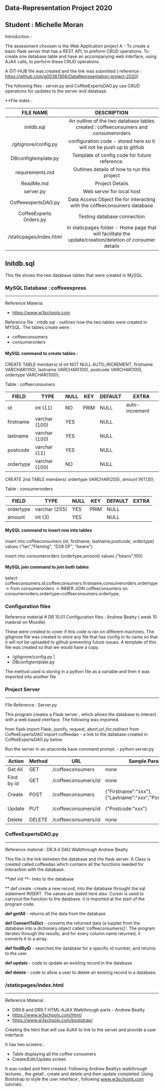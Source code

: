 ## Data-Representation Project 2020
## Student : Michelle Moran

Introduction : 

The assessment choosen is the Web Application project A - To create a basic flask server that has a REST API, to preform CRUD operations. To create one database table and have an accompanying web interface, using AJAX calls, to perform these CRUD operations.

A GIT-HUB file was created and the link was submitted  ( reference : https://github.com/g00387856/DataRepresentation-project-2020)

The following files : server.py and CoffeeExpertsDAO.py use CRUD operations for updates to the server and database.

**File index :


|        FILE NAME        |                                               DESCRIPTION                                                |
|:-----------------------:|:--------------------------------------------------------------------------------------------------------:|
| initdb.sql              | An outline of the two database tables created : coffeeconsumers and consumerorders                       |
| /gitignore/config.py    | configuration code - stored here so it will not be push up to github                                     |
| DBconfigtemplate.py     | Template of config code for future reference.                                                            |
| requirements.md         | Outlines details of how to run this project                                                              |
| ReadMe.md               | Project Details                                                                                          |
| server.py               | Web server for local host                                                                                |
| CoffeeexpertsDAO.py     | Data Access Object file for interacting with the coffeeconsumers database                                |
| CoffeeExperts Orders.py | Testing database connection                                                                              |
| /staticpages/index.html | In staticpages folder - Home page that will facilitate the update/creation/deletion of consumer details  |


## Initdb.sql 

This file shows the two database tables that were created in MySQL. 


### MySQL Database : coffeeexpress
----------------------------------

Reference Materia:

 - https://www.w3schools.com

Reference file  : initdb.sql - outlines how the two tables were created in MYSQL. The tables create were :


- coffeeconsumers
- consumerorders

#### MySQL command to create tables :

CREATE TABLE members( id int NOT NULL AUTO_INCREMENT, firstname VARCHAR(100), lastname VARCHAR(100), postcode VARCHAR(100), ordertype VARCHAR(100));

Table : coffeeconsumers


| FIELD     | TYPE          | NULL | KEY  | DEFAULT | EXTRA          |
|-----------|---------------|------|------|---------|----------------|
| id        | int (11)      | NO   | PRIM | NULL    | auto-increment |
| firstname | varchar (100) | YES  |      | NULL    |                |
| lastname  | varchar (100) | YES  |      | NULL    |                |
| postcode  | varchar (11)  | YES  |      | NULL    |                |
| ordertype | varchar (100) | NO   |      | NULL    |                |


CREATE 2nd TABLE members( ordertype VARCHAR(255), amount INT(3));

Table : consumerorders

| FIELD     | TYPE          | NULL | KEY  | DEFAULT | EXTRA |
|-----------|---------------|------|------|---------|-------|
| ordertype | varchar (255) | YES  | PRIM | NULL    |       |
| amount    | int (3)       | YES  |      | NULL    |       |

#### MySQL command to insert row into tables

insert into coffeeconsumers (id, firstname, lastname,postcode, ordertype) values ("Ian","Fleming", "D28 DF", "beans")

insert into consumerorders (ordertype,amount) values ("beans",100)

#### MySQL join command to join both tables

select coffeeconsumers.id,coffeeconsumers.firstname,consumerorders.ordertype
    -> from consumerorders
    -> INNER JOIN coffeeconsumers on consumerorders.ordertype=coffeeconsumers.ordertype;
    
 ### Configuration files 
 
 Reference material # DR 10.01 Configuration files : Andrew Beatty ( week 10 material on Moodle)
 
These were created to cover if this code is ran on different machines. The gitignore file was created to store any file that has config in its name so that it will not be uploaded to github preventing future issues. A template of this file was created so that we would have a copy.

  - /gitignore/config.py    |
  - DBconfigtemplate.py  
  
  The method used is storing in a python file as a variable and then it was imported into another file
   
### Project Server

-------------------------

FIle Reference : Server.py

This program creates a Flask server , which allows the database to interact with a web based interface. 
The following was imported. 

from flask import Flask, jsonify, request, abort,url_for,redirect
from CoffeeExpertsDAO import coffeedao  - a link to the database created in CoffeeExpertsDAO.py below

Run the server in an anaconda base command prompt. - python server.py


<table>
<thead>
<tr>
<th>Action</th>
<th>Method</th>
<th>URL</th>
<th>Sample Params</th> 
<th>Sample Return</th>
</tr>
</thead>
<tbody>
<tr>
<td>Get All</td>
<td>GET</td>
<td>/coffeeconsumers</td>
<td>none</td>
<td>[{...},{...},{...}]</td>  
</tr>
<tr>
<td>Find by id</td>
<td>GET</td>
<td>/coffeeconsumers/id</td>
<td>none</td>
<td>[{"id":"1","Firstname":"xxx"},{"Lastname":"xxx","Postcode":"xxx"}]
</td> 
<tr>
<td>Create</td>
<td>POST</td>
<td>/coffeeconsumers</td>
<td>{"Firstname":"xxx"},{"Lastname":"xxx","Postcode:"xxx"}</td>
<td>[{"id":"1","Firstname":"xxx"},{"Lastname":"xxx","Postcode":"xxx"}]
</td>
</tr>
<tr>
<td>Update</td>
<td>PUT</td>
<td>/coffeeconsumers/id</td>
<td>{"Postcode:"xxx"}</td>
<td>[{"id":"1","Firstname":"xxx"},{"Lastname":"xxx","Postcode:"xxx"}]
</td>
</tr>
<td>Delete</td>
<td>DELETE</td>
<td>/coffeeconsumers/id</td>
<td>none</td>
<td>{"done:"true}
</td>
</tr>  
</tbody>
</table>

### CoffeeExpertsDAO.py 
-------------------

Reference material : DR.9.4 DAO Walkthrough Andrew Beatty

This file is the link between the database and the flask server. 
A Class is created called coffeedao which contains all the functions needed for interaction with the database.

**def init **- links to the database

** def create -create a new record, into the database throught the sql statement INSERT. The values are stated here also. Curser is used to carryout the function to the database. it is imported at the start of the program code. 

**def getAll** - returns all the data from the database

**def ConvertToDict** - converts the returned data (a tupple) from the database into a dictionary object called 'coffeeconsumers{}'. The program iterates through the results, and for every column name returned, it converts it to a array.

**def findByID** - searches the database for a specific id number, and returns to the user.

**def update** - code to update an existing record in the database

**def delete** - code to allow a user to delete an existing record in a database.

### /staticpages/index.html
--------------------------

Reference Material : 

 - DR9.6 and DR9.7 HTML-AJAX Walkthrough parts - Andrew Beatty
 - https://www.w3schools.com/html/
 - https://www.w3schools.com/bootstrap/

Creating the html that will use AJAX to link to the server and provide a user interface: 

It has two screens : 

 - Table displaying all the coffee consumers
 - Create/Edit/Update screen
 
It was coded and html created. Following Andrew Beattys walkthrough lectures , the getall , create and delete and then update completed. 
Using Bootstrap to style the user interface , following www.w3schools.com tutorials. 


 








